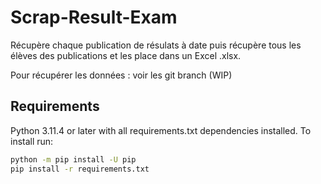# Scrap-Result-Exam

Récupère chaque publication de résulats à date puis récupère tous les élèves des publications et les place dans un Excel .xlsx.

Pour récupérer les données : voir les git branch (WIP) 

## Requirements

Python 3.11.4 or later with all requirements.txt dependencies installed. To install run:

```bash
python -m pip install -U pip
pip install -r requirements.txt
```
